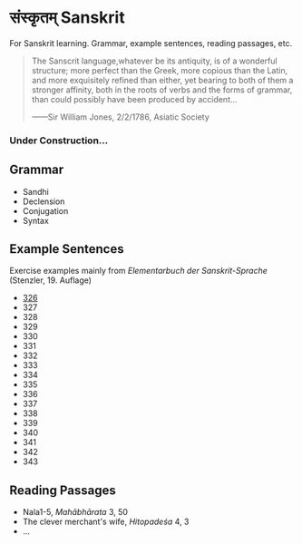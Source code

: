 # संस्कृतम् Sanskrit
For Sanskrit learning. Grammar, example sentences, reading passages, etc.

>The Sanscrit language,whatever be its antiquity, is of a wonderful structure; more perfect than the Greek, more copious than the Latin, and more exquisitely refined than either, yet bearing to both of them a stronger affinity, both in the roots of verbs and the forms of grammar, than could possibly have been produced by accident…  
>
>——Sir William Jones, 2/2/1786,  Asiatic Society

### Under Construction...

## Grammar

- Sandhi
- Declension
- Conjugation
- Syntax

## Example Sentences
Exercise examples mainly from *Elementarbuch der Sanskrit-Sprache* (Stenzler, 19. Auflage)

- [326](sentences/326.md)
- 327
- 328
- 329
- 330
- 331
- 332
- 333
- 334
- 335
- 336
- 337
- 338
- 339
- 340
- 341
- 342
- 343

## Reading Passages

- Nala1-5, *Mahābhārata* 3, 50
- The clever merchant's wife, *Hitopadeśa* 4, 3
- ...